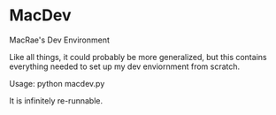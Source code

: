 MacDev
======

MacRae's Dev Environment

Like all things, it could probably be more generalized, but this contains everything needed to set up my dev enviornment from scratch. 

Usage: python macdev.py

It is infinitely re-runnable.
